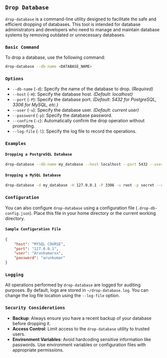 

## `Drop Database`

`drop-database` is a command-line utility designed to facilitate the safe and efficient dropping of databases. This tool is intended for database administrators and developers who need to manage and maintain database systems by removing outdated or unnecessary databases.

### `Basic Command`

To drop a database, use the following command:

```bash
drop-database --db-name <DATABASE_NAME>
```

### `Options`

- `--db-name` (`-d`): Specify the name of the database to drop. *(Required)*
- `--host` (`-H`): Specify the database host. *(Default: localhost)*
- `--port` (`-P`): Specify the database port. *(Default: 5432 for PostgreSQL, 3306 for MySQL, etc.)*
- `--user` (`-u`): Specify the database user. *(Default: current user)*
- `--password` (`-p`): Specify the database password.
- `--confirm` (`-c`): Automatically confirm the drop operation without prompting.
- `--log-file` (`-l`): Specify the log file to record the operations.

### `Examples`

#### `Dropping a PostgreSQL Database`

```bash
drop-database --db-name my_database --host localhost --port 5432 --user admin --password secret
```

#### `Dropping a MySQL Database`

```bash
drop-database -d my_database -H 127.0.0.1 -P 3306 -u root -p secret --confirm
```

### `Configuration`

You can also configure `drop-database` using a configuration file (`.drop-db-config.json`). Place this file in your home directory or the current working directory.

#### `Sample Configuration File`

```json
{
    "host": "MYSQL COURSE",
    "port": "127.0.0.1",
    "user": "Arunkumarxx",
    "password": "arunkumar"
}
```

### `Logging`

All operations performed by `drop-database` are logged for auditing purposes. By default, logs are stored in `~/drop-database.log`. You can change the log file location using the `--log-file` option.

### `Security Considerations`

- **Backup**: Always ensure you have a recent backup of your database before dropping it.
- **Access Control**: Limit access to the `drop-database` utility to trusted users.
- **Environment Variables**: Avoid hardcoding sensitive information like passwords. Use environment variables or configuration files with appropriate permissions.